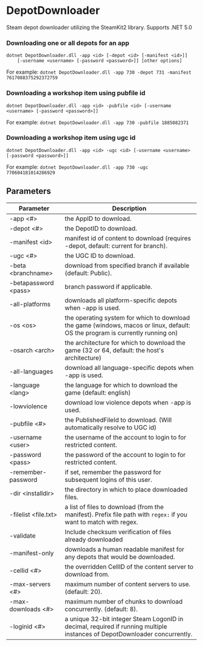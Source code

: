 DepotDownloader
===============

Steam depot downloader utilizing the SteamKit2 library. Supports .NET 5.0

### Downloading one or all depots for an app
```
dotnet DepotDownloader.dll -app <id> [-depot <id> [-manifest <id>]]
    [-username <username> [-password <password>]] [other options]
```

For example: `dotnet DepotDownloader.dll -app 730 -depot 731 -manifest 7617088375292372759`

### Downloading a workshop item using pubfile id
```
dotnet DepotDownloader.dll -app <id> -pubfile <id> [-username <username> [-password <password>]]
```

For example: `dotnet DepotDownloader.dll -app 730 -pubfile 1885082371`

### Downloading a workshop item using ugc id
```
dotnet DepotDownloader.dll -app <id> -ugc <id> [-username <username> [-password <password>]]
```

For example: `dotnet DepotDownloader.dll -app 730 -ugc 770604181014286929`

## Parameters

Parameter | Description
--------- | -----------
-app \<#>				| the AppID to download.
-depot \<#>				| the DepotID to download.
-manifest \<id>			| manifest id of content to download (requires -depot, default: current for branch).
-ugc \<#>				| the UGC ID to download.
-beta \<branchname>		| download from specified branch if available (default: Public).
-betapassword \<pass>	| branch password if applicable.
-all-platforms			| downloads all platform-specific depots when -app is used.
-os \<os>				| the operating system for which to download the game (windows, macos or linux, default: OS the program is currently running on)
-osarch \<arch>			| the architecture for which to download the game (32 or 64, default: the host's architecture)
-all-languages			| download all language-specific depots when -app is used.
-language \<lang>		| the language for which to download the game (default: english)
-lowviolence			| download low violence depots when -app is used.
-pubfile \<#>			| the PublishedFileId to download. (Will automatically resolve to UGC id)
-username \<user>		| the username of the account to login to for restricted content.
-password \<pass>		| the password of the account to login to for restricted content.
-remember-password		| if set, remember the password for subsequent logins of this user.
-dir \<installdir>		| the directory in which to place downloaded files.
-filelist \<file.txt>	| a list of files to download (from the manifest). Prefix file path with `regex:` if you want to match with regex.
-validate				| Include checksum verification of files already downloaded
-manifest-only			| downloads a human readable manifest for any depots that would be downloaded.
-cellid \<#>			| the overridden CellID of the content server to download from.
-max-servers \<#>		| maximum number of content servers to use. (default: 20).
-max-downloads \<#>		| maximum number of chunks to download concurrently. (default: 8).
-loginid \<#>			| a unique 32-bit integer Steam LogonID in decimal, required if running multiple instances of DepotDownloader concurrently.
